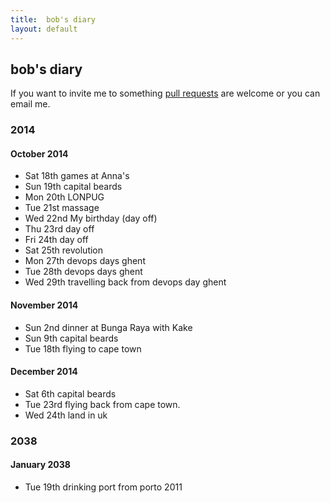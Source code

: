 ```yaml
---
title:  bob's diary
layout: default
---
```

## bob's diary ##

If you want to invite me to something [pull requests](https://github.com/rjw1/randomness.org.uk/blob/master/diary/index.md)
are welcome or you can email me.

### 2014 ###

#### October 2014 ####

* Sat 18th games at Anna's
* Sun 19th capital beards
* Mon 20th LONPUG
* Tue 21st massage
* Wed 22nd My birthday (day off)
* Thu 23rd day off
* Fri 24th day off
* Sat 25th revolution
* Mon 27th devops days ghent
* Tue 28th devops days ghent
* Wed 29th travelling back from devops day ghent

#### November 2014 ####

* Sun 2nd dinner at Bunga Raya with Kake
* Sun 9th capital beards
* Tue 18th flying to cape town

#### December 2014 ####

* Sat 6th capital beards
* Tue 23rd flying back from cape town.
* Wed 24th land in uk


### 2038 ###

#### January 2038 ####

* Tue 19th drinking port from porto 2011

